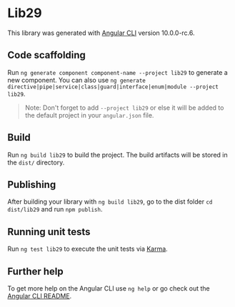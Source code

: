 # Lib29

This library was generated with [Angular CLI](https://github.com/angular/angular-cli) version 10.0.0-rc.6.

## Code scaffolding

Run `ng generate component component-name --project lib29` to generate a new component. You can also use `ng generate directive|pipe|service|class|guard|interface|enum|module --project lib29`.
> Note: Don't forget to add `--project lib29` or else it will be added to the default project in your `angular.json` file. 

## Build

Run `ng build lib29` to build the project. The build artifacts will be stored in the `dist/` directory.

## Publishing

After building your library with `ng build lib29`, go to the dist folder `cd dist/lib29` and run `npm publish`.

## Running unit tests

Run `ng test lib29` to execute the unit tests via [Karma](https://karma-runner.github.io).

## Further help

To get more help on the Angular CLI use `ng help` or go check out the [Angular CLI README](https://github.com/angular/angular-cli/blob/master/README.md).
